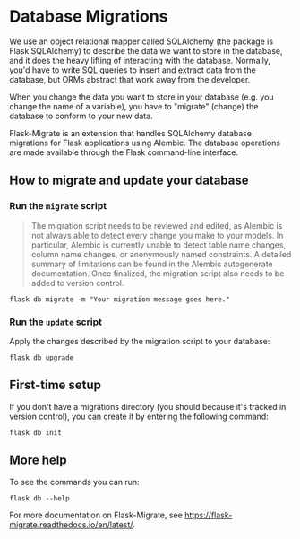 Database Migrations
===================

We use an object relational mapper called SQLAlchemy (the package is
Flask SQLAlchemy) to describe the data we want to store in the database,
and it does the heavy lifting of interacting with the database.
Normally, you'd have to write SQL queries to insert and extract data
from the database, but ORMs abstract that work away from the developer.

When you change the data you want to store in your database (e.g. you
change the name of a variable), you have to "migrate" (change) the
database to conform to your new data.

Flask-Migrate is an extension that handles SQLAlchemy database
migrations for Flask applications using Alembic. The database operations
are made available through the Flask command-line interface.

How to migrate and update your database
---------------------------------------

### Run the `migrate` script

> The migration script needs to be reviewed and edited, as Alembic is
> not always able to detect every change you make to your models. In
> particular, Alembic is currently unable to detect table name changes,
> column name changes, or anonymously named constraints. A detailed
> summary of limitations can be found in the Alembic autogenerate
> documentation. Once finalized, the migration script also needs to be
> added to version control.

```
flask db migrate -m "Your migration message goes here."
```

### Run the `update` script

Apply the changes described by the migration script to your database:

```
flask db upgrade
```

First-time setup
----------------

If you don't have a migrations directory (you should because it's
tracked in version control), you can create it by entering the following
command:

```
flask db init
```

More help
---------

To see the commands you can run:

```
flask db --help
```

For more documentation on Flask-Migrate, see
https://flask-migrate.readthedocs.io/en/latest/.